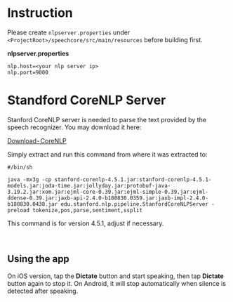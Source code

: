 # Instruction

Please create `nlpserver.properties` under `<ProjectRoot>/speechcore/src/main/resources` before building first.

**nlpserver.properties**
```
nlp.host=<your nlp server ip>
nlp.port=9000
```

# Standford CoreNLP Server
Stanford CoreNLP server is needed to parse the text provided by the speech recognizer. You may download it here:

[Download - CoreNLP](https://stanfordnlp.github.io)

Simply extract and run this command from where it was extracted to:
```
#/bin/sh

java -mx3g -cp stanford-corenlp-4.5.1.jar:stanford-corenlp-4.5.1-models.jar:joda-time.jar:jollyday.jar:protobuf-java-3.19.2.jar:xom.jar:ejml-core-0.39.jar:ejml-simple-0.39.jar:ejml-ddense-0.39.jar:jaxb-api-2.4.0-b180830.0359.jar:jaxb-impl-2.4.0-b180830.0438.jar edu.stanford.nlp.pipeline.StanfordCoreNLPServer -preload tokenize,pos,parse,sentiment,ssplit
```
This command is for version 4.5.1, adjust if necessary.

<br>

## Using the app
On iOS version, tap the **Dictate** button and start speaking, then tap **Dictate** button again to stop it. On Android, it will stop automatically when silence is detected after speaking.
